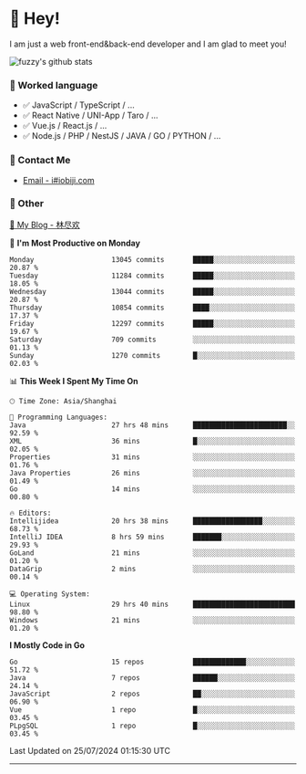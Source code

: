 # 👋 Hey!

I am just a web front-end&back-end developer and I am glad to meet you!

![fuzzy's github stats](https://github-readme-stats.vercel.app/api?username=JaydenForYou&&show_icons=true&&title_color=1abc9c&&icon_color=1abc9c)


### 📝 Worked language

- ✅ JavaScript / TypeScript / ...
- ✅ React Native / UNI-App / Taro / ...
- ✅ Vue.js / React.js / ...
- ✅ Node.js / PHP / NestJS / JAVA / GO / PYTHON / ...

### 📮 Contact Me

- [Email - i#iobiji.com](mailto:i@iobiji.com)


### 🤪 Other

[📌 My Blog - 林尽欢](https://iobiji.com)

<!--START_SECTION:waka-->
📅 **I'm Most Productive on Monday** 

```text
Monday                   13045 commits       █████░░░░░░░░░░░░░░░░░░░░   20.87 % 
Tuesday                  11284 commits       █████░░░░░░░░░░░░░░░░░░░░   18.05 % 
Wednesday                13044 commits       █████░░░░░░░░░░░░░░░░░░░░   20.87 % 
Thursday                 10854 commits       ████░░░░░░░░░░░░░░░░░░░░░   17.37 % 
Friday                   12297 commits       █████░░░░░░░░░░░░░░░░░░░░   19.67 % 
Saturday                 709 commits         ░░░░░░░░░░░░░░░░░░░░░░░░░   01.13 % 
Sunday                   1270 commits        █░░░░░░░░░░░░░░░░░░░░░░░░   02.03 % 
```


📊 **This Week I Spent My Time On** 

```text
🕑︎ Time Zone: Asia/Shanghai

💬 Programming Languages: 
Java                     27 hrs 48 mins      ███████████████████████░░   92.59 % 
XML                      36 mins             █░░░░░░░░░░░░░░░░░░░░░░░░   02.05 % 
Properties               31 mins             ░░░░░░░░░░░░░░░░░░░░░░░░░   01.76 % 
Java Properties          26 mins             ░░░░░░░░░░░░░░░░░░░░░░░░░   01.49 % 
Go                       14 mins             ░░░░░░░░░░░░░░░░░░░░░░░░░   00.80 % 

🔥 Editors: 
Intellijidea             20 hrs 38 mins      █████████████████░░░░░░░░   68.73 % 
IntelliJ IDEA            8 hrs 59 mins       ███████░░░░░░░░░░░░░░░░░░   29.93 % 
GoLand                   21 mins             ░░░░░░░░░░░░░░░░░░░░░░░░░   01.20 % 
DataGrip                 2 mins              ░░░░░░░░░░░░░░░░░░░░░░░░░   00.14 % 

💻 Operating System: 
Linux                    29 hrs 40 mins      █████████████████████████   98.80 % 
Windows                  21 mins             ░░░░░░░░░░░░░░░░░░░░░░░░░   01.20 % 
```

**I Mostly Code in Go** 

```text
Go                       15 repos            █████████████░░░░░░░░░░░░   51.72 % 
Java                     7 repos             ██████░░░░░░░░░░░░░░░░░░░   24.14 % 
JavaScript               2 repos             ██░░░░░░░░░░░░░░░░░░░░░░░   06.90 % 
Vue                      1 repo              █░░░░░░░░░░░░░░░░░░░░░░░░   03.45 % 
PLpgSQL                  1 repo              █░░░░░░░░░░░░░░░░░░░░░░░░   03.45 % 
```




 Last Updated on 25/07/2024 01:15:30 UTC
<!--END_SECTION:waka-->
---
